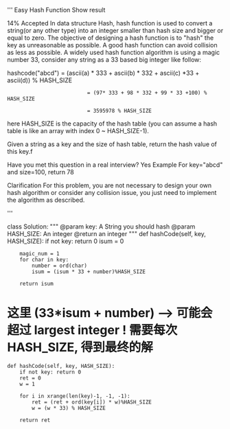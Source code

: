 '''
Easy Hash Function Show result 

14% Accepted
In data structure Hash, hash function is used to convert a string(or any other type) into an integer smaller than hash size 
and bigger or equal to zero. The objective of designing a hash function is to "hash" the key as unreasonable as possible. 
A good hash function can avoid collision as less as possible. A widely used hash function algorithm is using a magic 
number 33, consider any string as a 33 based big integer like follow:

hashcode("abcd") = (ascii(a) * 333 + ascii(b) * 332 + ascii(c) *33 + ascii(d)) % HASH_SIZE 

                              = (97* 333 + 98 * 332 + 99 * 33 +100) % HASH_SIZE

                              = 3595978 % HASH_SIZE

here HASH_SIZE is the capacity of the hash table (you can assume a hash table is like an array with index 0 ~ HASH_SIZE-1).

Given a string as a key and the size of hash table, return the hash value of this key.f



Have you met this question in a real interview? Yes
Example
For key="abcd" and size=100, return 78

Clarification
For this problem, you are not necessary to design your own hash algorithm or consider any collision issue, you just need to implement the algorithm as described.

'''


class Solution:
    """
    @param key: A String you should hash
    @param HASH_SIZE: An integer
    @return an integer
    """
    def hashCode(self, key, HASH_SIZE):
        if not key: return 0
        isum = 0
        
        magic_num = 1
        for char in key:
            number = ord(char)
            isum = (isum * 33 + number)%HASH_SIZE
        
        return isum 
    
  # 这里 (33*isum + number) --> 可能会超过 largest integer ! 需要每次HASH_SIZE, 得到最终的解
    
    def hashCode(self, key, HASH_SIZE):
        if not key: return 0
        ret = 0
        w = 1
        
        for i in xrange(len(key)-1, -1, -1):
            ret = (ret + ord(key[i]) * w)%HASH_SIZE
            w = (w * 33) % HASH_SIZE
        
        return ret            
    
